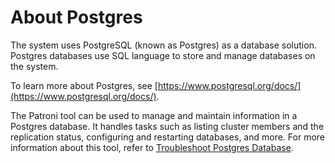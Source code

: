 # About Postgres

The system uses PostgreSQL \(known as Postgres\) as a database solution. Postgres databases use SQL language to store and manage databases on the system.

To learn more about Postgres, see [https://www.postgresql.org/docs/](https://www.postgresql.org/docs/).

The Patroni tool can be used to manage and maintain information in a Postgres database. It handles tasks such as listing cluster members and the replication status, configuring and restarting databases, and more. For more information about this tool, refer to [Troubleshoot Postgres Database](Troubleshoot_Postgres_Database.md).

